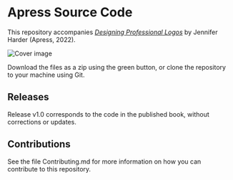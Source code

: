 # Apress Source Code

This repository accompanies [*Designing Professional Logos*](https://link.springer.com/book/10.1007/%isbn%) by Jennifer Harder (Apress, 2022).

[comment]: #cover
![Cover image](%isbn%.jpg)

Download the files as a zip using the green button, or clone the repository to your machine using Git.

## Releases

Release v1.0 corresponds to the code in the published book, without corrections or updates.

## Contributions

See the file Contributing.md for more information on how you can contribute to this repository.